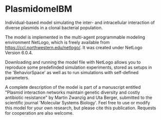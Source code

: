 # PlasmidomeIBM
Individual-based model simulating the inter- and intracellular interaction of diverse plasmids in a clonal bacterial population.

The model is implemented in the multi-agent programmable modeling environment NetLogo, which is freely available from https://ccl.northwestern.edu/netlogo/. It was created under NetLogo Version 6.0.4.

Downloading and running the model file with NetLogo allows you to reproduce some predefinded simulation experiments, stored as setups in the 'BehaviorSpace' as well as to run simulations with self-defined parameters.

A complete description of the model is part of a manuscript entitled "Plasmid interaction networks maintain genetic diversity and costly antibiotic resistance" by Martin Zwanzig and Uta Berger, submitted to the scientific journal 'Molecular Systems Biology'. Feel free to use or modify this model for your own research, but please cite this publication. Requests for cooperation are also welcome.
